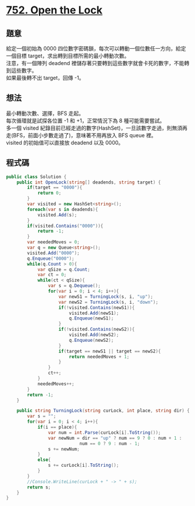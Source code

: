 # [752. Open the Lock](https://leetcode.com/problems/open-the-lock/)

## 題意

給定一個初始為 0000 四位數字密碼鎖，每次可以轉動一個位數任一方向，給定一個目標 target，求出轉到目標所需的最小轉動次數。  
注意，有一個陣列 deadend 裡儲存著只要轉到這些數字就會卡死的數字，不能轉到這些數字。  
如果最後轉不出 target，回傳 -1。

## 想法

最小轉動次數、選擇，BFS 走起。  
每次循環就是試探各位置 -1 和 +1，正常情況下為 8 種可能需要嘗試。  
多一個 visited 紀錄目前已經走過的數字(HashSet)，一旦該數字走過，則無須再走(BFS，前面小步數走過了)，意味著不用再放入 BFS queue 裡。  
visited 的初始值可以直接放 deadend 以及 0000。

## 程式碼

```csharp
public class Solution {
    public int OpenLock(string[] deadends, string target) {
        if(target == "0000"){
            return 0;
        }
        var visited = new HashSet<string>();
        foreach(var s in deadends){
            visited.Add(s);
        }
        if(visited.Contains("0000")){
            return -1;
        }
        var neededMoves = 0;
        var q = new Queue<string>();
        visited.Add("0000");
        q.Enqueue("0000");
        while(q.Count > 0){
            var qSize = q.Count;
            var ct = 0;
            while(ct < qSize){
                var s = q.Dequeue();
                for(var i = 0; i < 4; i++){
                    var newS1 = TurningLock(s, i, "up");
                    var newS2 = TurningLock(s, i, "down");
                    if(!visited.Contains(newS1)){
                        visited.Add(newS1);
                        q.Enqueue(newS1);
                    }
                    if(!visited.Contains(newS2)){
                        visited.Add(newS2);
                        q.Enqueue(newS2);
                    }
                    if(target == newS1 || target == newS2){
                        return neededMoves + 1;
                    }
                }
                ct++;
            }
            neededMoves++;
        }
        return -1;
    }

    public string TurningLock(string curLock, int place, string dir) {
        var s = "";
        for(var i = 0; i < 4; i++){
            if(i == place){
                var num = int.Parse(curLock[i].ToString());
                var newNum = dir == "up" ? num == 9 ? 0 : num + 1 :
                            num == 0 ? 9 : num - 1;
                s += newNum;
            }
            else{
                s += curLock[i].ToString();
            }
        }
        //Console.WriteLine(curLock + " -> " + s);
        return s;
    }
}
```
